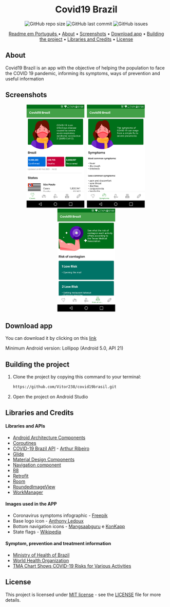 <h1 align="center">Covid19 Brazil</h1>


<p align="center">
<img alt="GitHub repo size" src="https://img.shields.io/github/repo-size/Vitor238/Covid19-Brasil">

<img alt="GitHub last commit" src="https://img.shields.io/github/last-commit/Vitor238/Covid19-Brasil">

<img alt="GitHub issues" src="https://img.shields.io/github/issues/Vitor238/Covid19-Brasil">
</p>

<p align="center">
 <a href="./README.md">Readme em Português </a> •
 <a href="#about">About</a> •
 <a href="#screenshots">Screenshots</a> •
 <a href="#download-app">Download app</a> •
 <a href="#building-the-project">Building the project</a> •
 <a href="#libraries-and-credits">Libraries and Credits</a> •
 <a href="#license">License</a>
</p>

## About

Covid19 Brazil is an app with the objective of helping the population to face the COVID 19 pandemic, informing its symptoms, ways of prevention and useful information

## Screenshots

<p align="center">
<img src="./screenshots/screenshot_1_en.png" alt="Screenshot 1" 
width="180"> <img src="./screenshots/screenshot_2_en.png" 
alt="Screenshot 2" width="180" hspace="4"> <img src="./screenshots/screenshot_3_en.png" alt="Screenshot 3" 
width="180">
</p>

## Download app

You can download it by clicking on this [link](https://github.com/Vitor238/Covid19-Brasil/releases/download/v2.1.2/covid19brasil.apk)

Minimum Android version: Lollipop (Android 5.0, API 21)

## Building the project

1. Clone the project by copying this command to your terminal:

   ```bash
   https://github.com/Vitor238/covid19brasil.git
   ```

2. Open the project on Android Studio   

## Libraries and Credits

#### Libraries and APIs

* [Android Architecture Components](https://developer.android.com/topic/libraries/architecture)
* [Coroutines](https://developer.android.com/kotlin/coroutines)
* [COVID-19 Brazil API](https://github.com/devarthurribeiro/covid19-brazil-api) - [Arthur Ribeiro](https://github.com/devarthurribeiro)
* [Glide](https://github.com/bumptech/glide)
* [Material Design Components](https://material.io/components?platform=android)
* [Navigation component](https://developer.android.com/guide/navigation)
* [R8](https://developer.android.com/studio/build/shrink-code)
* [Retrofit](https://github.com/square/retrofit)
* [Room](https://developer.android.com/training/data-storage/room)
* [RoundedImageView](https://github.com/vinc3m1/RoundedImageView)
* [WorkManager](https://developer.android.com/topic/libraries/architecture/workmanager)

#### Images used in the APP

* Coronavirus symptoms infographic - [Freepik](https://www.freepik.com/vectors/infographic)
* Base logo icon - [Anthony Ledoux](https://www.iconfinder.com/Vntole)
* Bottom navigation icons - [Mangsaabguru](https://www.iconfinder.com/mangsaab) e [KonKapp](https://www.iconfinder.com/konkapp)
* State flags - [Wikipedia](https://pt.wikipedia.org/wiki/Lista_de_bandeiras_do_Brasil)

#### Symptom, prevention and treatment information

* [Ministry of Health of Brazil](https://coronavirus.saude.gov.br/)
* [World Health Organization](https://www.who.int/emergencies/diseases/novel-coronavirus-2019)
* [TMA Chart Shows COVID-19 Risks for Various Activities](https://www.texmed.org/TexasMedicineDetail.aspx?id=54216)

## License

This project is licensed under [MIT license](https://opensource.org/licenses/MIT) - see the [LICENSE](LICENSE) file for more details.
